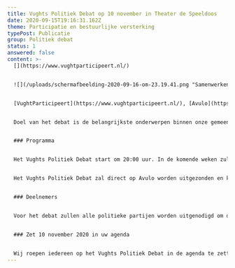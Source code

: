 ```yaml
---
title: Vughts Politiek Debat op 10 november in Theater de Speeldoos
date: 2020-09-15T19:16:31.162Z
theme: Participatie en bestuurlijke versterking
typePost: Publicatie
group: Politiek debat
status: 1
answered: false
content: >-
  [](https://www.vughtparticipeert.nl/)


  ![](/uploads/schermafbeelding-2020-09-16-om-23.19.41.png "Samenwerkende partijen")


  [VughtParticipeert](https://www.vughtparticipeert.nl/), [Avulo](https://www.avulo.nl/), [Theater de Speeldoos](https://theaterdespeeldoos.nl/) en [Huis73](https://www.huis73.nl/) organiseren het Vughts Politiek Debat op dinsdag 10 november 2020.


  Doel van het debat is de belangrijkste onderwerpen binnen onze gemeente te bespreken en de posities van de verschillende politieke partijen te leren kennen. Hiermee zijn de inwoners van onze gemeente beter in staat hun mening te vormen in aanloop op de verkiezingen voor de nieuwe gemeenteraad op 18 november.


  ### Programma


  Het Vughts Politiek Debat start om 20:00 uur. In de komende weken zullen wij meer details van het programma bekend maken. Er is een beperkt aantal zitplaatsen, de RIVM-richtlijnen zullen daarbij leidend zijn. Hoe deze gereserveerd kunnen worden maken we later bekend.


  Het Vughts Politiek Debat zal direct op Avulo worden uitgezonden en kan dus ook thuis worden gevolgd.


  ### Deelnemers


  Voor het debat zullen alle politieke partijen worden uitgenodigd om deel te nemen.


  ### Zet 10 november 2020 in uw agenda


  Wij roepen iedereen op het Vughts Politiek Debat in de agenda te zetten. Nadere informatie volgt, [](https://www.vughtparticipeert.nl/newsletter#main)meld u aan voor onze [regelmatige nieuwsbrief](https://www.vughtparticipeert.nl/newsletter#main).
---
```

